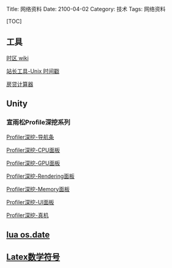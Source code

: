 Title: 网络资料
Date: 2100-04-02
Category: 技术
Tags: 网络资料

[TOC]

## 工具

 [时区 wiki](https://en.wikipedia.org/wiki/List_of_tz_database_time_zones)

[站长工具-Unix 时间戳](http://tool.chinaz.com/tools/unixtime.aspx)

[房贷计算器](https://www.fangdaijisuanqi.com/)

## Unity

### 宣雨松Profile深挖系列

[Profiler深挖-导航条](https://connect.unity.com/p/profilershen-wa-dao-hang-tiao-1)

[Profiler深挖-CPU面板](https://connect.unity.com/p/profilershen-wa-cpu-2)

[Profiler深挖-GPU面板](https://connect.unity.com/p/profilershen-wa-gpumian-ban-3)

[Profiler深挖-Rendering面板](https://connect.unity.com/p/profilershen-wa-renderingmian-ban-4)

[Profiler深挖-Memory面板](https://connect.unity.com/p/profilershen-wa-memorymian-ban-5)

[Profiler深挖-UI面板](https://connect.unity.com/p/profilershen-wa-uimian-ban-6)

[Profiler深挖-真机](https://connect.unity.com/p/profilershen-wa-zhen-ji-7)

## [lua os.date](https://www.jianshu.com/p/76ac11863591)

## [Latex数学符号](http://mohu.org/info/symbols/symbols.htm)

